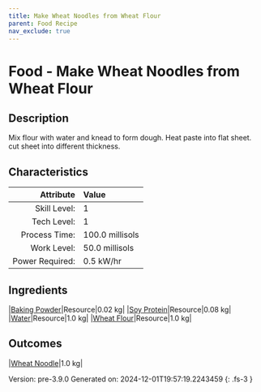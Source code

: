 ```yaml
---
title: Make Wheat Noodles from Wheat Flour
parent: Food Recipe
nav_exclude: true
---
```

# Food - Make Wheat Noodles from Wheat Flour

## Description
 Mix flour with water and knead to form dough. Heat paste into flat sheet.&#10;&#9;&#9; cut sheet into different thickness.  

## Characteristics

| Attribute      | Value |
|--------:|:------|
|Skill Level:|1|
|Tech Level:|1|
|Process Time:|100.0 millisols|
|Work Level:|50.0 millisols|
|Power Required:|0.5 kW/hr|

## Ingredients

|[Baking Powder](../resource/baking-powder.html)|Resource|0.02 kg|
|[Soy Protein](../resource/soy-protein.html)|Resource|0.08 kg|
|[Water](../resource/water.html)|Resource|1.0 kg|
|[Wheat Flour](../resource/wheat-flour.html)|Resource|1.0 kg|

## Outcomes

|[Wheat Noodle](../resource/wheat-noodle.html)|1.0 kg|


Version: pre-3.9.0 Generated on: 2024-12-01T19:57:19.2243459
{: .fs-3 }

